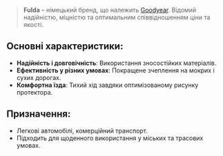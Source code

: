> **Fulda** – німецький бренд, що належить [Goodyear](/brands/goodyear). Відомий надійністю, міцністю та оптимальним співвідношенням ціни та якості.

## Основні характеристики:

- **Надійність і довговічність**: Використання зносостійких матеріалів.
- **Ефективність у різних умовах**: Покращене зчеплення на мокрих і сухих дорогах.
- **Комфортна їзда**: Тихий хід завдяки оптимізованому рисунку протектора.

## Призначення:

- Легкові автомобілі, комерційний транспорт.
- Підходить для щоденного використання у міських та трасових умовах.
